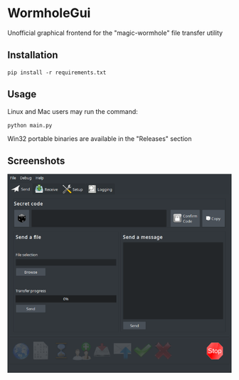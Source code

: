 # WormholeGui
Unofficial graphical frontend for the "magic-wormhole" file transfer utility

## Installation
```
pip install -r requirements.txt
```

## Usage

Linux and Mac users may run the command:
```
python main.py
```

Win32 portable binaries are available in the "Releases" section

## Screenshots

![Main window](screenshot.png)
